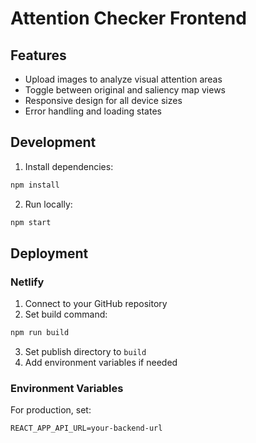 # Attention Checker Frontend

## Features
- Upload images to analyze visual attention areas
- Toggle between original and saliency map views
- Responsive design for all device sizes
- Error handling and loading states

## Development
1. Install dependencies:
```bash
npm install
```

2. Run locally:
```bash
npm start
```

## Deployment
### Netlify
1. Connect to your GitHub repository
2. Set build command:
```bash
npm run build
```
3. Set publish directory to `build`
4. Add environment variables if needed

### Environment Variables
For production, set:
```
REACT_APP_API_URL=your-backend-url